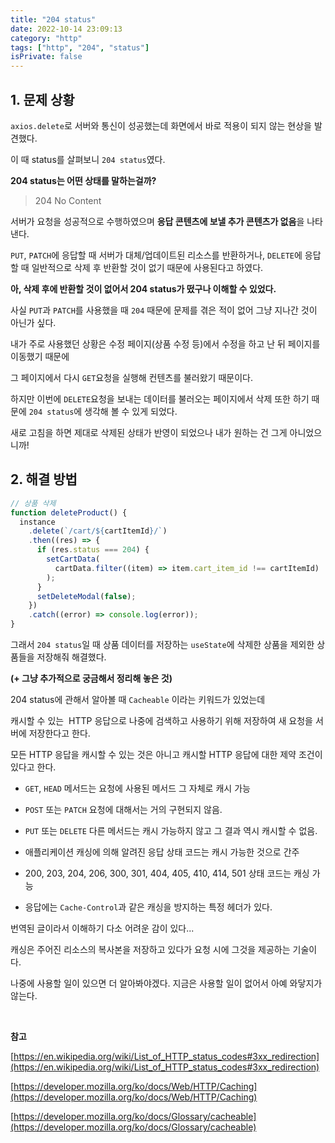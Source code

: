```yaml
---
title: "204 status"
date: 2022-10-14 23:09:13
category: "http"
tags: ["http", "204", "status"]
isPrivate: false
---
```


## **1\. 문제 상황**

`axios.delete`로 서버와 통신이 성공했는데 화면에서 바로 적용이 되지 않는 현상을 발견했다.

이 때 status를 살펴보니 `204 status`였다.

**204 status는 어떤 상태를 말하는걸까?**

> 204 No Content

서버가 요청을 성공적으로 수행하였으며 **응답 콘텐츠에 보낼 추가 콘텐츠가 없음**을 나타낸다.

`PUT`, `PATCH`에 응답할 때 서버가 대체/업데이트된 리소스를 반환하거나, `DELETE`에 응답할 때 일반적으로 삭제 후 반환할 것이 없기 때문에 사용된다고 하였다.

**아, 삭제 후에 반환할 것이 없어서 204 status가 떴구나 이해할 수 있었다.**

사실 `PUT`과 `PATCH`를 사용했을 때 `204` 때문에 문제를 겪은 적이 없어 그냥 지나간 것이 아닌가 싶다.

내가 주로 사용했던 상황은 수정 페이지(상품 수정 등)에서 수정을 하고 난 뒤 페이지를 이동했기 때문에

그 페이지에서 다시 `GET`요청을 실행해 컨텐츠를 불러왔기 때문이다.

하지만 이번에 `DELETE`요청을 보내는 데이터를 불러오는 페이지에서 삭제 또한 하기 때문에 `204 status`에 생각해 볼 수 있게 되었다.

새로 고침을 하면 제대로 삭제된 상태가 반영이 되었으나 내가 원하는 건 그게 아니었으니까!

## **2\. 해결 방법**

```jsx
// 상품 삭제
function deleteProduct() {
  instance
    .delete(`/cart/${cartItemId}/`)
    .then((res) => {
      if (res.status === 204) {
        setCartData(
          cartData.filter((item) => item.cart_item_id !== cartItemId)
        );
      }
      setDeleteModal(false);
    })
    .catch((error) => console.log(error));
}
```

그래서 `204 status`일 때 상품 데이터를 저장하는 `useState`에 삭제한 상품을 제외한 상품들을 저장해줘 해결했다.

**(+ 그냥 추가적으로 궁금해서 정리해 놓은 것)**

204 status에 관해서 알아볼 때 `Cacheable` 이라는 키워드가 있었는데

캐시할 수 있는  HTTP 응답으로 나중에 검색하고 사용하기 위해 저장하여 새 요청을 서버에 저장한다고 한다.

모든 HTTP 응답을 캐시할 수 있는 것은 아니고 캐시할 HTTP 응답에 대한 제약 조건이 있다고 한다.

- `GET`, `HEAD` 메서드는 요청에 사용된 메서드 그 자체로 캐시 가능

- `POST` 또는 `PATCH` 요청에 대해서는 거의 구현되지 않음.

- `PUT` 또는 `DELETE` 다른 메서드는 캐시 가능하지 않고 그 결과 역시 캐시할 수 없음.

- 애플리케이션 캐싱에 의해 알려진 응답 상태 코드는 캐시 가능한 것으로 간주

- 200, 203, 204, 206, 300, 301, 404, 405, 410, 414, 501 상태 코드는 캐싱 가능

- 응답에는 `Cache-Control`과 같은 캐싱을 방지하는 특정 헤더가 있다.

번역된 글이라서 이해하기 다소 어려운 감이 있다...

캐싱은 주어진 리소스의 복사본을 저장하고 있다가 요청 시에 그것을 제공하는 기술이다.

나중에 사용할 일이 있으면 더 알아봐야겠다. 지금은 사용할 일이 없어서 아예 와닿지가 않는다.

<br />

**참고**

[https://en.wikipedia.org/wiki/List_of_HTTP_status_codes#3xx_redirection](https://en.wikipedia.org/wiki/List_of_HTTP_status_codes#3xx_redirection)

[https://developer.mozilla.org/ko/docs/Web/HTTP/Caching](https://developer.mozilla.org/ko/docs/Web/HTTP/Caching)

[https://developer.mozilla.org/ko/docs/Glossary/cacheable](https://developer.mozilla.org/ko/docs/Glossary/cacheable)
